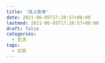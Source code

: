 ```yaml
---
title: '线上账单'
date: 2021-06-05T17:20:57+08:00
lastmod: 2021-06-05T17:20:57+08:00
draft: false
categories:
  - 生活
tags:
  - 日常
---
```


<!--more-->

